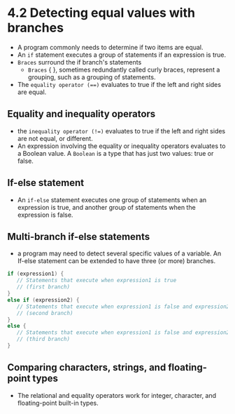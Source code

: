 # 4.2 Detecting equal values with branches
* A program commonly needs to determine if two items are equal.
* An `if` statement executes a group of statements if an expression is true.
* `Braces` surround the if branch's statements
  * `Braces` { }, sometimes redundantly called curly braces, represent a grouping, such as a grouping of statements.
* The `equality operator (==)` evaluates to true if the left and right sides are equal.

## Equality and inequality operators
* the `inequality operator (!=)` evaluates to true if the left and right sides are not equal, or different.
* An expression involving the equality or inequality operators evaluates to a Boolean value. A `Boolean` is a type that has just two values: true or false.

## If-else statement
* An `if-else` statement executes one group of statements when an expression is true, and another group of statements when the expression is false.

## Multi-branch if-else statements
* a program may need to detect several specific values of a variable. An If-else statement can be extended to have three (or more) branches.
```C++
if (expression1) {
   // Statements that execute when expression1 is true
   // (first branch)
}
else if (expression2) {
   // Statements that execute when expression1 is false and expression2 is true
   // (second branch)
}
else {
   // Statements that execute when expression1 is false and expression2 is false
   // (third branch)
}
```

## Comparing characters, strings, and floating-point types
*  The relational and equality operators work for integer, character, and floating-point built-in types. 
